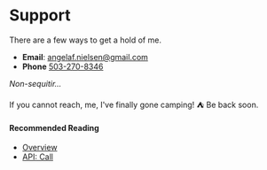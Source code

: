 Support
=================

There are a few ways to get a hold of me.

  * **Email**: <angelaf.nielsen@gmail.com>
  * **Phone** <a href="https://www.youtube.com/watch?v=_II0fc7hgNY" title="Angela">503-270-8346</a>

<em>Non-sequitir...</em>

If you cannot reach, me, I've finally gone camping! :tent: Be back soon.

#### Recommended Reading
- <a href="https://github.com/AngelaFNielsen/AngelaFNielsen.github.io/blob/main/about/overview.md" title="Support">Overview</a>
- <a href="https://github.com/AngelaFNielsen/AngelaFNielsen.github.io/blob/main/about/call.md" title="API: Call">API: Call</a>
